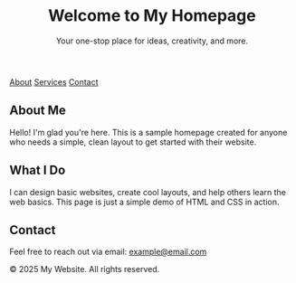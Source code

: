 <!DOCTYPE html>
<html lang="en">
<head>
<title>My Simple Homepage</title>
  <link rel="stylesheet" href="style.css" />
</head>
<body>
  <header>
  <h1>Welcome to My Homepage</h1>
    <p>Your one-stop place for ideas, creativity, and more.</p>
  </header>

  <nav>
    <a href="#about">About</a>
    <a href="#services">Services</a>
    <a href="#contact">Contact</a>
  </nav>

  <section id="about">
    <h2>About Me</h2>
    <p>Hello! I'm glad you're here. This is a sample homepage created for anyone who needs a simple, clean layout to get started with their website.</p>
  </section>
<section id="services">
    <h2>What I Do</h2>
    <p>I can design basic websites, create cool layouts, and help others learn the web basics. This page is just a simple demo of HTML and CSS in action.</p>
  </section>

  <section id="contact">
    <h2>Contact</h2>
    <p>Feel free to reach out via email: <a href="mailto:example@email.com">example@email.com</a></p>
  </section>

  <footer>
    <p>&copy; 2025 My Website. All rights reserved.</p>
  </footer>
</body>
</html>
